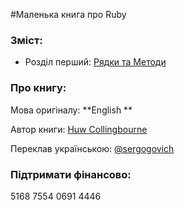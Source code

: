 #Маленька книга про Ruby

### Зміст:

* Розділ перший: [Рядки та Методи](https://sergogovich.gitbooks.io/littlebookrb/content/chapter1.html)

### Про книгу:

Мова оригіналу: **English **

Автор книги: [Huw Collingbourne](https://twitter.com/huwcol)

Переклав українською: [@sergogovich](https://twitter.com/sergogovich)

### Підтримати фінансово:

5168 7554 0691 4446
